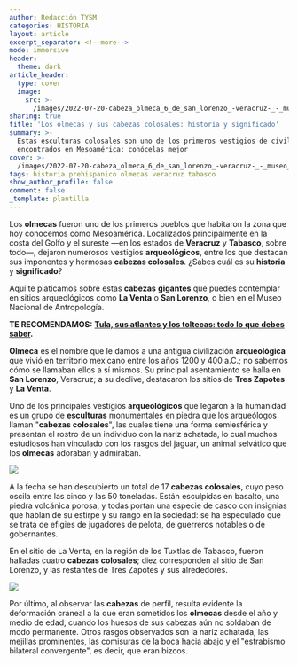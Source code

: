 ```yaml
---
author: Redacción TYSM
categories: HISTORIA
layout: article
excerpt_separator: <!--more-->
mode: immersive
header:
  theme: dark
article_header:
  type: cover
  image:
    src: >-
      /images/2022-07-20-cabeza_olmeca_6_de_san_lorenzo_-veracruz-_-_museo_nacional_de_antropologia_-_nariz.jpeg
sharing: true
title: 'Los olmecas y sus cabezas colosales: historia y significado'
summary: >-
  Estas esculturas colosales son uno de los primeros vestigios de civilización
  encontrados en Mesoamérica: conócelas mejor
cover: >-
  /images/2022-07-20-cabeza_olmeca_6_de_san_lorenzo_-veracruz-_-_museo_nacional_de_antropologia_-_nariz.jpeg
tags: historia prehispanico olmecas veracruz tabasco
show_author_profile: false
comment: false
_template: plantilla
---
```







Los **olmecas** fueron uno de los primeros pueblos que habitaron la zona que hoy conocemos como Mesoamérica. Localizados principalmente en la costa del Golfo y el sureste —en los estados de **Veracruz** y **Tabasco**, sobre todo—, dejaron numerosos vestigios **arqueológicos**, entre los que destacan sus imponentes y hermosas **cabezas colosales**. ¿Sabes cuál es su **historia** y **significado**?

Aquí te platicamos sobre estas **cabezas** **gigantes** que puedes contemplar en sitios arqueológicos como **La Venta** o **San Lorenzo**, o bien en el Museo Nacional de Antropología.

**TE RECOMENDAMOS:** [**Tula, sus atlantes y los toltecas: todo lo que debes saber**](https://blog.tonoysumariachi.com/historia/2022/11/04/tula-sus-atlantes-y-los-toltecas-todo-lo-que-debes-saber.html)**.**

**Olmeca** es el nombre que le damos a una antigua civilización **arqueológica** que vivió en territorio mexicano entre los años 1200 y 400 a.C.; no sabemos cómo se llamaban ellos a sí mismos. Su principal asentamiento se halla en **San Lorenzo**, Veracruz; a su declive, destacaron los sitios de **Tres Zapotes** y **La Venta**.

Uno de los principales vestigios **arqueológicos** que legaron a la humanidad es un grupo de **esculturas** monumentales en piedra que los arqueólogos llaman "**cabezas colosales**", las cuales tiene una forma semiesférica y presentan el rostro de un individuo con la nariz achatada, lo cual muchos estudiosos han vinculado con los rasgos del jaguar, un animal selvático que los **olmecas** adoraban y admiraban.

![](https://upload.wikimedia.org/wikipedia/commons/thumb/d/d5/Olmeca_head_in_Villahermosa.jpg/1085px-Olmeca_head_in_Villahermosa.jpg)

A la fecha se han descubierto un total de 17 **cabezas colosales**, cuyo peso oscila entre las cinco y las 50 toneladas. Están esculpidas en basalto, una piedra volcánica porosa, y todas portan una especie de casco con insignias que hablan de su estirpe y su rango en la sociedad: se ha especulado que se trata de efigies de jugadores de pelota, de guerreros notables o de gobernantes.

En el sitio de La Venta, en la región de los Tuxtlas de Tabasco, fueron halladas cuatro **cabezas colosales**; diez corresponden al sitio de San Lorenzo, y las restantes de Tres Zapotes y sus alrededores.

![](https://upload.wikimedia.org/wikipedia/commons/thumb/7/70/CabezaColosal1_MuseoXalapa.jpg/1024px-CabezaColosal1_MuseoXalapa.jpg)

Por último, al observar las **cabezas** de perfil, resulta evidente la deformación craneal a la que eran sometidos los **olmecas** desde el año y medio de edad, cuando los huesos de sus cabezas aún no soldaban de modo permanente. Otros rasgos observados son la nariz achatada, las mejillas prominentes, las comisuras de la boca hacia abajo y el "estrabismo bilateral convergente", es decir, que eran bizcos.
